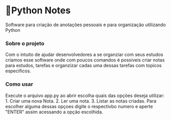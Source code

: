 # 🐍Python Notes
Software para criação de anotações pessoais e para organização utilizando Python

### Sobre o projeto
Com o intuito de ajudar desenvolvedores a se organziar com seus estudos criamos esse software onde com poucos comandos é possiveis criar notas para estudos, tarefas e organzizar cadas uma dessas tarefas 
com topicos especificos.

### Como usar 
Execute o arquivo app.py ao abrir escolha quais das opções deseja utilizar:
    1. Criar uma nova Nota.
    2. Ler uma nota.
    3. Listar as notas criadas.
Para escolher alguma dessas opçoes digite o respectivbo numero e aperte "ENTER" assim acessando a opção escolhida.
